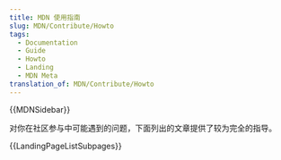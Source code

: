 ```yaml
---
title: MDN 使用指南
slug: MDN/Contribute/Howto
tags:
  - Documentation
  - Guide
  - Howto
  - Landing
  - MDN Meta
translation_of: MDN/Contribute/Howto
---
```

{{MDNSidebar}}

对你在社区参与中可能遇到的问题，下面列出的文章提供了较为完全的指导。

{{LandingPageListSubpages}}
